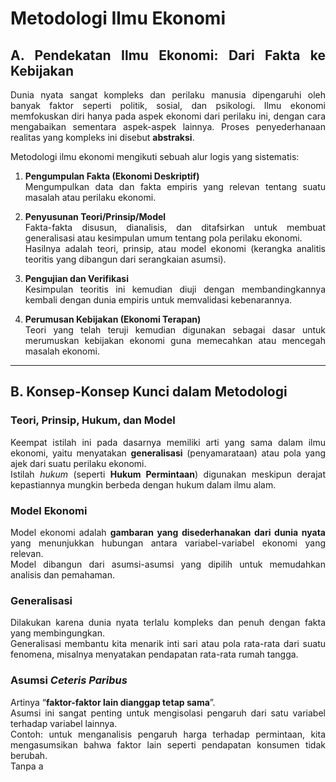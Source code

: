 # Metodologi Ilmu Ekonomi

<div align="justify">

## A. Pendekatan Ilmu Ekonomi: Dari Fakta ke Kebijakan

Dunia nyata sangat kompleks dan perilaku manusia dipengaruhi oleh banyak faktor seperti politik, sosial, dan psikologi. Ilmu ekonomi memfokuskan diri hanya pada aspek ekonomi dari perilaku ini, dengan cara mengabaikan sementara aspek-aspek lainnya. Proses penyederhanaan realitas yang kompleks ini disebut **abstraksi**.

Metodologi ilmu ekonomi mengikuti sebuah alur logis yang sistematis:

1. **Pengumpulan Fakta (Ekonomi Deskriptif)**  
   Mengumpulkan data dan fakta empiris yang relevan tentang suatu masalah atau perilaku ekonomi.

2. **Penyusunan Teori/Prinsip/Model**  
   Fakta-fakta disusun, dianalisis, dan ditafsirkan untuk membuat generalisasi atau kesimpulan umum tentang pola perilaku ekonomi.  
   Hasilnya adalah teori, prinsip, atau model ekonomi (kerangka analitis teoritis yang dibangun dari serangkaian asumsi).

3. **Pengujian dan Verifikasi**  
   Kesimpulan teoritis ini kemudian diuji dengan membandingkannya kembali dengan dunia empiris untuk memvalidasi kebenarannya.

4. **Perumusan Kebijakan (Ekonomi Terapan)**  
   Teori yang telah teruji kemudian digunakan sebagai dasar untuk merumuskan kebijakan ekonomi guna memecahkan atau mencegah masalah ekonomi.

---

## B. Konsep-Konsep Kunci dalam Metodologi

### Teori, Prinsip, Hukum, dan Model
Keempat istilah ini pada dasarnya memiliki arti yang sama dalam ilmu ekonomi, yaitu menyatakan **generalisasi** (penyamarataan) atau pola yang ajek dari suatu perilaku ekonomi.  
Istilah *hukum* (seperti **Hukum Permintaan**) digunakan meskipun derajat kepastiannya mungkin berbeda dengan hukum dalam ilmu alam.

### Model Ekonomi
Model ekonomi adalah **gambaran yang disederhanakan dari dunia nyata** yang menunjukkan hubungan antara variabel-variabel ekonomi yang relevan.  
Model dibangun dari asumsi-asumsi yang dipilih untuk memudahkan analisis dan pemahaman.

### Generalisasi
Dilakukan karena dunia nyata terlalu kompleks dan penuh dengan fakta yang membingungkan.  
Generalisasi membantu kita menarik inti sari atau pola rata-rata dari suatu fenomena, misalnya menyatakan pendapatan rata-rata rumah tangga.

### Asumsi *Ceteris Paribus*
Artinya “**faktor-faktor lain dianggap tetap sama**”.  
Asumsi ini sangat penting untuk mengisolasi pengaruh dari satu variabel terhadap variabel lainnya.  
Contoh: untuk menganalisis pengaruh harga terhadap permintaan, kita mengasumsikan bahwa faktor lain seperti pendapatan konsumen tidak berubah.  
Tanpa a
